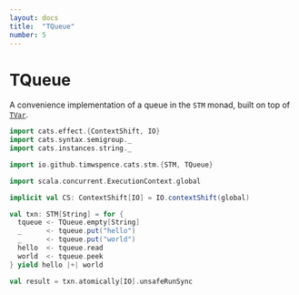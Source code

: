```yaml
---
layout: docs
title:  "TQueue"
number: 5
---
```


# TQueue

A convenience implementation of a queue in the `STM` monad, built on top of
[`TVar`](tvar.html).

```scala mdoc
import cats.effect.{ContextShift, IO}
import cats.syntax.semigroup._
import cats.instances.string._

import io.github.timwspence.cats.stm.{STM, TQueue}

import scala.concurrent.ExecutionContext.global

implicit val CS: ContextShift[IO] = IO.contextShift(global)

val txn: STM[String] = for {
  tqueue <- TQueue.empty[String]
  _      <- tqueue.put("hello")
  _      <- tqueue.put("world")
  hello  <- tqueue.read
  world  <- tqueue.peek
} yield hello |+| world

val result = txn.atomically[IO].unsafeRunSync
```
